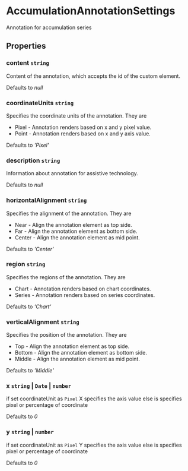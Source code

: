 # AccumulationAnnotationSettings

Annotation for accumulation series

## Properties

### content `string`

Content of the annotation, which accepts the id of the custom element.

Defaults to *null*

### coordinateUnits `string`

Specifies the coordinate units of the annotation. They are
* Pixel - Annotation renders based on x and y pixel value.
* Point - Annotation renders based on x and y axis value.

Defaults to *'Pixel'*

### description `string`

Information about annotation for assistive technology.

Defaults to *null*

### horizontalAlignment `string`

Specifies the alignment of the annotation. They are
* Near - Align the annotation element as top side.
* Far - Align the annotation element as bottom side.
* Center - Align the annotation element as mid point.

Defaults to *'Center'*

### region `string`

Specifies the regions of the annotation. They are
* Chart - Annotation renders based on chart coordinates.
* Series - Annotation renders based on series coordinates.

Defaults to *'Chart'*

### verticalAlignment `string`

Specifies the position of the annotation. They are
* Top - Align the annotation element as top side.
* Bottom - Align the annotation element as bottom side.
* Middle - Align the annotation element as mid point.

Defaults to *'Middle'*

### x `string` &#124;  `Date` &#124;  `number`

if set coordinateUnit as `Pixel` X specifies the axis value
else is specifies pixel or percentage of coordinate

Defaults to *0*

### y `string` &#124;  `number`

if set coordinateUnit as `Pixel` Y specifies the axis value
else is specifies pixel or percentage of coordinate

Defaults to *0*
